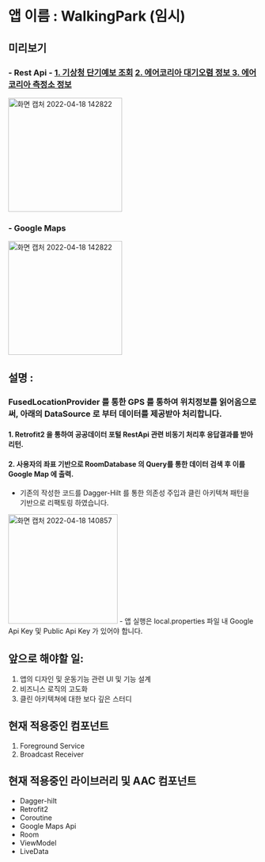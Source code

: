 # 앱 이름 : WalkingPark (임시) 

## 미리보기
### - Rest Api - <a href="https://www.data.go.kr/tcs/dss/selectApiDataDetailView.do?publicDataPk=15084084"> 1. 기상청 단기예보 조회<a> <a href="https://www.data.go.kr/tcs/dss/selectApiDataDetailView.do?publicDataPk=15073861"> 2. 에어코리아 대기오렴 정보<a><a href="https://www.data.go.kr/tcs/dss/selectApiDataDetailView.do?publicDataPk=15073877"> 3. 에어코리아 측정소 정보<a>
<img width="230" alt="화면 캡처 2022-04-18 142822" src="https://user-images.githubusercontent.com/60813834/163760073-020b2293-cc9c-4cb6-bff5-1e7499ba776a.png">

### - Google Maps
<img width="230" alt="화면 캡처 2022-04-18 142822" src="https://user-images.githubusercontent.com/60813834/163760648-acfe9591-4014-4463-89b3-62a6577d4d56.gif">


## 설명 :
### FusedLocationProvider 를 통한 GPS 를 통하여 위치정보를 읽어옴으로써, 아래의 DataSource 로 부터 데이터를 제공받아 처리합니다.  
#### 1. Retrofit2 을 통하여 공공데이터 포털 RestApi 관련 비동기 처리후 응답결과를 받아 리턴.
#### 2. 사용자의 좌표 기반으로 RoomDatabase 의 Query를 통한 데이터 검색 후 이를 Google Map 에 출력. 
- 기존의 작성한 코드를 Dagger-Hilt 를 통한 의존성 주입과 클린 아키텍쳐 패턴을 기반으로 리팩토링 하였습니다. 
<img width="221" alt="화면 캡처 2022-04-18 140857" src="https://user-images.githubusercontent.com/60813834/163760069-fabe6390-475f-4412-af0a-7b134d2227da.png">
- 앱 실행은 local.properties 파일 내 Google Api Key 및 Public Api Key 가 있어야 합니다. 
    
## 앞으로 해야할 일: 
1. 앱의 디자인 및 운동기능 관련 UI 및 기능 설계
2. 비즈니스 로직의 고도화
3. 클린 아키텍쳐에 대한 보다 깊은 스터디

## 현재 적용중인 컴포넌트
1. Foreground Service 
2. Broadcast Receiver

## 현재 적용중인 라이브러리 및 AAC 컴포넌트
- Dagger-hilt
- Retrofit2
- Coroutine
- Google Maps Api
- Room
- ViewModel
- LiveData
